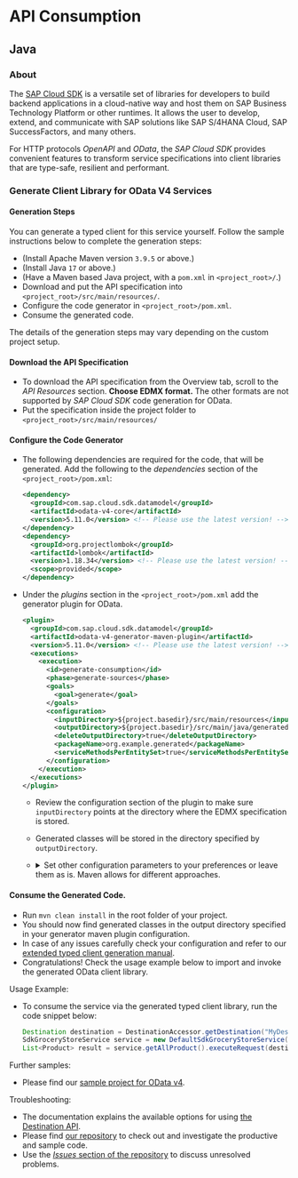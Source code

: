 # API Consumption

## Java

### About
The [SAP Cloud SDK](https://sap.github.io/cloud-sdk/) is a versatile set of libraries for developers to build backend applications in a cloud-native way and host them on SAP Business Technology Platform or other runtimes.
It allows the user to develop, extend, and communicate with SAP solutions like SAP S/4HANA Cloud, SAP SuccessFactors, and many others.

For HTTP protocols _OpenAPI_ and _OData_, the _SAP Cloud SDK_ provides convenient features to transform service specifications into client libraries that are type-safe, resilient and performant.

### Generate Client Library for OData V4 Services

#### Generation Steps

You can generate a typed client for this service yourself.
Follow the sample instructions below to complete the generation steps:

* (Install Apache Maven version `3.9.5` or above.)
* (Install Java `17` or above.)
* (Have a Maven based Java project, with a `pom.xml` in `<project_root>/`.)
* Download and put the API specification into `<project_root>/src/main/resources/`.
* Configure the code generator in `<project_root>/pom.xml`.
* Consume the generated code.

The details of the generation steps may vary depending on the custom project setup.

#### Download the API Specification

* To download the API specification from the Overview tab, scroll to the _API Resources_ section.
  **Choose EDMX format.**
  The other formats are not supported by _SAP Cloud SDK_ code generation for OData.
* Put the specification inside the project folder to `<project_root>/src/main/resources/`

#### Configure the Code Generator

* The following dependencies are required for the code, that will be generated.
  Add the following to the _dependencies_ section of the `<project_root>/pom.xml`:
    ```xml
    <dependency>
      <groupId>com.sap.cloud.sdk.datamodel</groupId>
      <artifactId>odata-v4-core</artifactId>
      <version>5.11.0</version> <!-- Please use the latest version! -->
    </dependency>
    <dependency>
      <groupId>org.projectlombok</groupId>
      <artifactId>lombok</artifactId>
      <version>1.18.34</version> <!-- Please use the latest version! -->
      <scope>provided</scope>
    </dependency>
    ```

* Under the _plugins_ section in the `<project_root>/pom.xml` add the generator plugin for OData.
  ```xml
  <plugin>
    <groupId>com.sap.cloud.sdk.datamodel</groupId>
    <artifactId>odata-v4-generator-maven-plugin</artifactId>
    <version>5.11.0</version> <!-- Please use the latest version! -->
    <executions>
      <execution>
        <id>generate-consumption</id>
        <phase>generate-sources</phase>
        <goals>
          <goal>generate</goal>
        </goals>
        <configuration>
          <inputDirectory>${project.basedir}/src/main/resources</inputDirectory>
          <outputDirectory>${project.basedir}/src/main/java/generated</outputDirectory>
          <deleteOutputDirectory>true</deleteOutputDirectory>
          <packageName>org.example.generated</packageName>
          <serviceMethodsPerEntitySet>true</serviceMethodsPerEntitySet>
        </configuration>
      </execution>
    </executions>
  </plugin>
  ```
  * Review the configuration section of the plugin to make sure `inputDirectory` points at the directory where the EDMX specification is stored.
  * Generated classes will be stored in the directory specified by `outputDirectory`.
  * <details><summary>
    Set other configuration parameters to your preferences or leave them as is.
    Maven allows for different approaches.
    </summary>
    
    * Above configuration deletes old generated code and generates new code with every compilation.
    * Remove or change the `phase` to customize the plugin invocation order in the build.
    * Move the `outputDirectory` to a dedicated folder outside of `/src/main/java` to not pollute the Java sources.
      Use Maven plugin `org.apache.maven.plugins:maven-compiler-plugin` or `org.codehaus.mojo:build-helper-maven-plugin` to enable additional source folders.
    * Move the `outputDirectory` to the `/target` folder to avoid checking in generated code to the project sources repository. 

    </details>

#### Consume the Generated Code.

* Run `mvn clean install` in the root folder of your project.
* You should now find generated classes in the output directory specified in your generator maven plugin configuration.
* In case of any issues carefully check your configuration and refer to our [extended typed client generation manual](https://sap.github.io/cloud-sdk/docs/java/features/odata/vdm-generator).
* Congratulations! Check the usage example below to import and invoke the generated OData client library.

Usage Example:

* To consume the service via the generated typed client library, run the code snippet below:
  ```java
  Destination destination = DestinationAccessor.getDestination("MyDestination");
  SdkGroceryStoreService service = new DefaultSdkGroceryStoreService();
  List<Product> result = service.getAllProduct().executeRequest(destination);
  ```

Further samples:
* Please find our [sample project for OData v4](https://github.com/SAP/cloud-sdk-java/tree/main/datamodel/odata-v4/odata-v4-api-sample).

Troubleshooting:
* The documentation explains the available options for using [the Destination API](https://sap.github.io/cloud-sdk/docs/java/features/connectivity/destination-service#accessing-destinations).
* Please find [our repository](https://github.com/SAP/cloud-sdk-java) to check out and investigate the productive and sample code.
* Use the [_Issues_ section of the repository](https://github.com/SAP/cloud-sdk-java/issues) to discuss unresolved problems.

